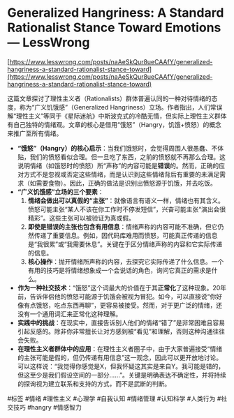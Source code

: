 # Generalized Hangriness: A Standard Rationalist Stance Toward Emotions — LessWrong

[https://www.lesswrong.com/posts/naAeSkQur8ueCAAfY/generalized-hangriness-a-standard-rationalist-stance-toward](https://www.lesswrong.com/posts/naAeSkQur8ueCAAfY/generalized-hangriness-a-standard-rationalist-stance-toward)

这篇文章探讨了理性主义者（Rationalists）群体普遍认同的一种对待情绪的态度，称为“广义饥饿感”（Generalized Hangriness）立场。作者指出，人们常误解“理性主义”等同于《星际迷航》中斯波克式的冷酷无情，但实际上理性主义群体有自己独特的情绪观。文章的核心是借用“饿怒”（Hangry，饥饿+愤怒）的概念来推广至所有情绪。

*   **“饿怒”（Hangry）的核心启示**：当我们饿怒时，会觉得周围人很愚蠢、不体贴，我们的愤怒看似合理。但一旦吃了东西，之前的愤怒就不再那么合理。这说明情绪（如饿怒时的愤怒）所“声称”的内容可能是**错误**的。然而，正确的应对方式不是忽视或否定这些情绪，而是认识到这些情绪背后有重要的未满足需求（如需要食物）。因此，正确的做法是识别出愤怒源于饥饿，并去吃饭。
*   **“广义饥饿感”立场的三个要素**：
    1.  **情绪会做出可以真假的“主张”**：就像语言有语义一样，情绪也有其含义。愤怒可能主张“某人不该在你工作时不停发短信”，兴奋可能主张“演出会很精彩”。这些主张可以被验证为真或假。
    2.  **即使是错误的主张也包含有用信息**：情绪声称的内容可能不准确，但它仍然传递了重要信息。例如，因代码库难用而愤怒，可能真正传递的信息是“我很累”或“我需要休息”。关键在于区分情绪声称的内容和它实际传递的信息。
    3.  **核心操作**：抛开情绪所声称的内容，去探究它实际传递了什么信息。一个有用的技巧是将情绪想象成一个会说话的角色，询问它真正的需求是什么。
*   **作为一种社交技术**：“饿怒”这个词最大的价值在于其**正常化**了这种现象。20年前，告诉伴侣他的愤怒可能源于饥饿会被视为冒犯。如今，可以直接说“你好像有点饿怒，吃点东西再聊”，更容易被接受。然而，对于更广泛的情绪，还没有一个通用词汇来正常化这种理解。
*   **实践中的挑战**：在现实中，直接告诉别人他们的情绪“错了”是非常困难且容易引起反感的。除非你非常擅长让对方感到被“看见”和理解，否则这种沟通往往会失败。
*   **在理性主义者群体中的应用**：在理性主义者圈子中，由于大家普遍接受“情绪的主张可能是假的，但仍传递有用信息”这一观念，因此可以更开放地讨论。可以这样说：“我觉得你感觉是X，但我怀疑这其实是来自Y。我可能是错的，但这至少是我们假设空间的一部分……”。关键是明确表达不确定性，并将持续的探询视为建立联系和支持的方式，而不是武断的判断。

#标签 #情绪 #理性主义 #心理学 #自我认知 #情绪管理 #认知科学 #人类行为 #社交技巧 #hangry #情感智力